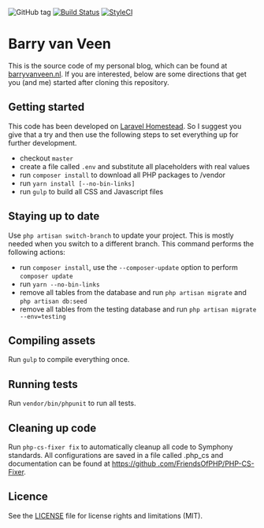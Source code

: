 ![GitHub tag](https://img.shields.io/github/tag/barryvanveen/barryvanveen.svg?style=flat-square)
[![Build Status](https://img.shields.io/travis/barryvanveen/barryvanveen/master.svg?style=flat-square)](https://travis-ci.org/barryvanveen/barryvanveen)
[![StyleCI](https://styleci.io/repos/52092980/shield?branch=master)](https://styleci.io/repos/52092980)
 
# Barry van Veen
This is the source code of my personal blog, which can be found at [barryvanveen.nl](http://barryvanveen.nl). If you 
are interested, below are some directions that get you (and me) started after cloning this repository.

## Getting started
This code has been developed on [Laravel Homestead](http://laravel.com/docs/5.1/homestead). So I suggest you give that 
a try and then use the following steps to set everything up for further development.

* checkout `master`
* create a file called `.env` and substitute all placeholders with real values 
* run `composer install` to download all PHP packages to /vendor
* run `yarn install [--no-bin-links]`
* run `gulp` to build all CSS and Javascript files

## Staying up to date
Use `php artisan switch-branch` to update your project. This is mostly needed when you switch to a different branch. 
This command performs the following actions:

* run `composer install`, use the `--composer-update` option to perform `composer update`
* run `yarn --no-bin-links`
* remove all tables from the database and run `php artisan migrate` and `php artisan db:seed`
* remove all tables from the testing database and run `php artisan migrate --env=testing`

## Compiling assets
Run `gulp` to compile everything once.

## Running tests
Run `vendor/bin/phpunit` to run all tests.

## Cleaning up code
Run `php-cs-fixer fix` to automatically cleanup all code to Symphony standards. All configurations are saved in a file 
called .php_cs and documentation can be found at [https://github
.com/FriendsOfPHP/PHP-CS-Fixer](https://github.com/FriendsOfPHP/PHP-CS-Fixer).
 
## Licence
See the [LICENSE](LICENSE.txt) file for license rights and limitations (MIT).
